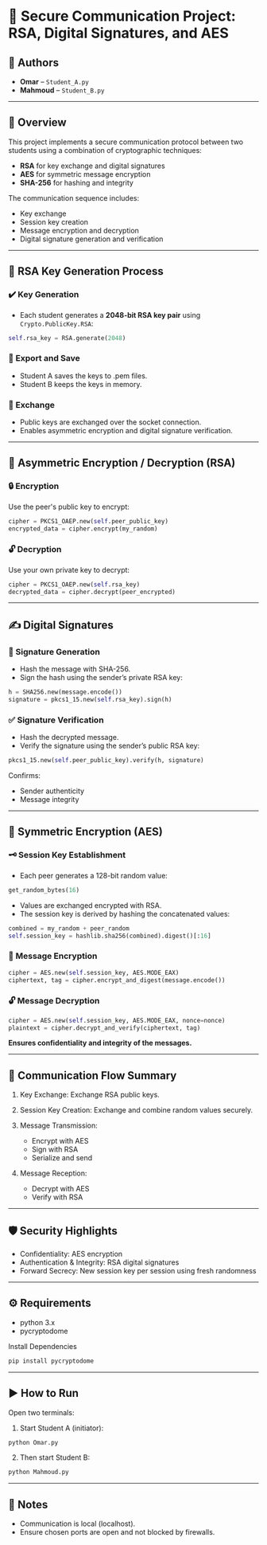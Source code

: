 # 🔐 Secure Communication Project: RSA, Digital Signatures, and AES

## 👥 Authors
- **Omar** – `Student_A.py`
- **Mahmoud** – `Student_B.py`

---

## 📘 Overview

This project implements a secure communication protocol between two students using a combination of cryptographic techniques:

- **RSA** for key exchange and digital signatures  
- **AES** for symmetric message encryption  
- **SHA-256** for hashing and integrity  

The communication sequence includes:
- Key exchange
- Session key creation
- Message encryption and decryption
- Digital signature generation and verification

---

## 🔐 RSA Key Generation Process

### ✔️ Key Generation
- Each student generates a **2048-bit RSA key pair** using `Crypto.PublicKey.RSA`: 
```python
self.rsa_key = RSA.generate(2048)
```
### 💾 Export and Save
- Student A saves the keys to .pem files.
- Student B keeps the keys in memory.

### 🔁 Exchange
- Public keys are exchanged over the socket connection.
- Enables asymmetric encryption and digital signature verification.

---

## 🔁 Asymmetric Encryption / Decryption (RSA)

### 🔒 Encryption
Use the peer's public key to encrypt:
```python
cipher = PKCS1_OAEP.new(self.peer_public_key)
encrypted_data = cipher.encrypt(my_random)
```

### 🔓 Decryption
Use your own private key to decrypt:
```python
cipher = PKCS1_OAEP.new(self.rsa_key)
decrypted_data = cipher.decrypt(peer_encrypted)
```

---

## ✍️ Digital Signatures

### 🧾 Signature Generation
- Hash the message with SHA-256.
- Sign the hash using the sender’s private RSA key:

```python
h = SHA256.new(message.encode())
signature = pkcs1_15.new(self.rsa_key).sign(h)
```

### ✅ Signature Verification
- Hash the decrypted message.
- Verify the signature using the sender’s public RSA key:
```python
pkcs1_15.new(self.peer_public_key).verify(h, signature)
```

Confirms:

- Sender authenticity
- Message integrity

---

## 🔐 Symmetric Encryption (AES)
### 🗝️ Session Key Establishment
- Each peer generates a 128-bit random value:

```python
get_random_bytes(16)
```
- Values are exchanged encrypted with RSA.
- The session key is derived by hashing the concatenated values:

```python
combined = my_random + peer_random
self.session_key = hashlib.sha256(combined).digest()[:16]
```
### 🔏 Message Encryption
```python
cipher = AES.new(self.session_key, AES.MODE_EAX)
ciphertext, tag = cipher.encrypt_and_digest(message.encode())
```
### 🔓 Message Decryption
```python
cipher = AES.new(self.session_key, AES.MODE_EAX, nonce=nonce)
plaintext = cipher.decrypt_and_verify(ciphertext, tag)
```
**Ensures confidentiality and integrity of the messages.**

---

## 🔄 Communication Flow Summary
1. Key Exchange: Exchange RSA public keys.
2. Session Key Creation: Exchange and combine random values securely.
3. Message Transmission:
    - Encrypt with AES
    - Sign with RSA
    - Serialize and send

4. Message Reception:
    - Decrypt with AES
    - Verify with RSA

---

## 🛡️ Security Highlights
- Confidentiality: AES encryption
- Authentication & Integrity: RSA digital signatures
- Forward Secrecy: New session key per session using fresh randomness

---

## ⚙️ Requirements
- python 3.x
- pycryptodome

Install Dependencies
```python
pip install pycryptodome
```
---

## ▶️ How to Run
Open two terminals:

1. Start Student A (initiator):
```python
python Omar.py
```

2. Then start Student B:
```python
python Mahmoud.py
```
---

## 📝 Notes
- Communication is local (localhost).
- Ensure chosen ports are open and not blocked by firewalls.
